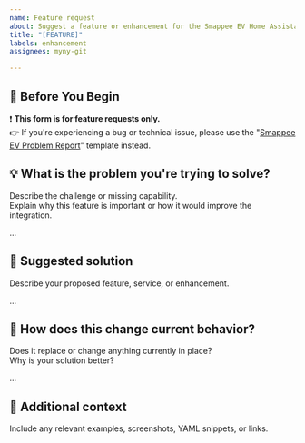 ```yaml
---
name: Feature request
about: Suggest a feature or enhancement for the Smappee EV Home Assistant integratio
title: "[FEATURE]"
labels: enhancement
assignees: myny-git

---
```


##  📢 Before You Begin

❗ **This form is for feature requests only.**  
👉 If you're experiencing a bug or technical issue, please use the "[Smappee EV Problem Report](https://github.com/myny-git/smappee_ev/issues/new?assignees=&labels=bug%2Csmappee&template=report.md)" template instead.

## 💡 What is the problem you're trying to solve?

Describe the challenge or missing capability.  
Explain why this feature is important or how it would improve the integration.

...

## 🚀 Suggested solution

Describe your proposed feature, service, or enhancement.

...

## 🔄 How does this change current behavior?

Does it replace or change anything currently in place?  
Why is your solution better?

...

## 📎 Additional context

Include any relevant examples, screenshots, YAML snippets, or links.
